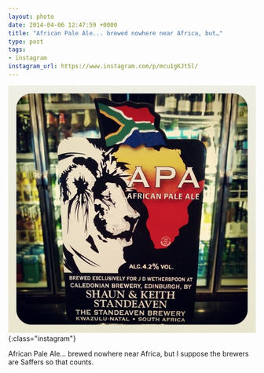 ```yaml
---
layout: photo
date: 2014-04-06 12:47:59 +0000
title: "African Pale Ale... brewed nowhere near Africa, but…"
type: post
tags:
- instagram
instagram_url: https://www.instagram.com/p/mcu1gKJt5l/
---
```


![Instagram - mcu1gKJt5l](/img/mcu1gKJt5l.jpg){:class="instagram"}

African Pale Ale... brewed nowhere near Africa, but I suppose the brewers are Saffers so that counts.
